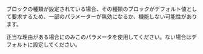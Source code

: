 ブロックの種類が設定されている場合、その種類のブロックがデフォルト値として要求するため、一部のパラメーターが無効になるか、機能しない可能性があります。

正当な理由がある場合にのみこのパラメータを使用してください。ない場合はデフォルトに設定してください。